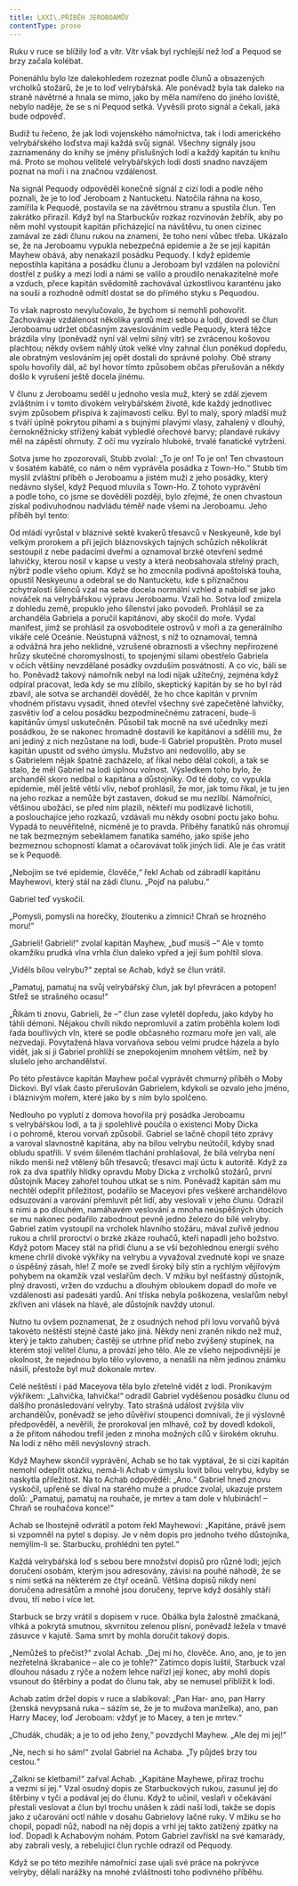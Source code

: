 ```yaml
---
title: LXXI\.PŘÍBĚH JEROBOAMŮV
contentType: prose
---
```


<section>

Ruku v ruce se blížily loď a vítr. Vítr však byl rychlejší než loď a Pequod se brzy začala kolébat.

Ponenáhlu bylo lze dalekohledem rozeznat podle člunů a obsazených vrcholků stožárů, že je to loď velrybářská. Ale poněvadž byla tak daleko na straně návětrné a hnala se mimo, jako by měla namířeno do jiného loviště, nebylo naděje, že se s ní Pequod setká. Vyvěsili proto signál a čekali, jaká bude odpověď.

Budiž tu řečeno, že jak lodi vojenského námořnictva, tak i lodi amerického velrybářského loďstva mají každá svůj signál. Všechny signály jsou zaznamenány do knihy se jmény příslušných lodí a každý kapitán tu knihu má. Proto se mohou velitelé velrybářských lodí dosti snadno navzájem poznat na moři i na značnou vzdálenost.

Na signál Pequody odpověděl konečně signál z cizí lodi a podle něho poznali, že je to loď Jeroboam z Nantucketu. Natočila ráhna na koso, zamířila k Pequodě, postavila se na závětrnou stranu a spustila člun. Ten zakrátko přirazil. Když byl na Starbuckův rozkaz rozvinován žebřík, aby po něm mohl vystoupit kapitán přicházející na návštěvu, tu onen cizinec zamával ze zádi člunu rukou na znamení, že toho není vůbec třeba. Ukázalo se, že na Jeroboamu vypukla nebezpečná epidemie a že se její kapitán Mayhew obává, aby nenakazil posádku Pequody. I když epidemie nepostihla kapitána a posádku člunu a Jeroboam byl vzdálen na poloviční dostřel z pušky a mezi lodí a námi se valilo a proudilo nenakazitelné moře a vzduch, přece kapitán svědomitě zachovával úzkostlivou karanténu jako na souši a rozhodně odmítl dostat se do přímého styku s Pequodou.

To však naprosto nevylučovalo, že bychom si nemohli pohovořit. Zachovávaje vzdálenost několika yardů mezi sebou a lodí, dovedl se člun Jeroboamu udržet občasným zaveslováním vedle Pequody, která těžce brázdila vlny (poněvadž nyní vál velmi silný vítr) se zvrácenou košovou plachtou; někdy ovšem náhlý útok velké vlny zahnal člun poněkud dopředu, ale obratným veslováním jej opět dostali do správné polohy. Obě strany spolu hovořily dál, ač byl hovor tímto způsobem občas přerušován a někdy došlo k vyrušení ještě docela jinému.

V člunu z Jeroboamu seděl u jednoho vesla muž, který se zdál zjevem zvláštním i v tomto divokém velrybářském životě, kde každý jednotlivec svým způsobem přispívá k zajímavosti celku. Byl to malý, sporý mladší muž s tváří úplně pokrytou pihami a s bujnými plavými vlasy, zahalený v dlouhý, černokněžnicky střižený kabát vybledlé ořechové barvy; plandavé rukávy měl na zápěstí ohrnuty. Z očí mu vyzíralo hluboké, trvalé fanatické vytržení.

Sotva jsme ho zpozorovali, Stubb zvolal: „To je on! To je on! Ten chvastoun v šosatém kabátě, co nám o něm vyprávěla posádka z Town-Ho.“ Stubb tím myslil zvláštní příběh o Jeroboamu a jistém muži z jeho posádky, který nedávno slyšel, když Pequod mluvila s Town-Ho. Z tohoto vyprávění a podle toho, co jsme se dověděli později, bylo zřejmé, že onen chvastoun získal podivuhodnou nadvládu téměř nade všemi na Jeroboamu. Jeho příběh byl tento:

Od mládí vyrůstal v bláznivé sektě kvakerů třesavců v Neskyeu­ně, kde byl velkým prorokem a při jejich bláznovských tajných schůzích několikrát sestoupil z nebe padacími dveřmi a oznamoval brzké otevření sedmé lahvičky, kterou nosil v kapse u vesty a která neobsahovala střelný prach, nýbrž podle všeho opium. Když se ho zmocnila podivná apoštolská touha, opustil Neskyeunu a odebral se do Nantucketu, kde s příznačnou zchytralostí šílenců vzal na sebe docela normální vzhled a nabídl se jako nováček na velrybářskou výpravu Jeroboamu. Vzali ho. Sotva loď zmizela z dohledu země, propuklo jeho šílenství jako povodeň. Prohlásil se za archanděla Gabriela a poručil kapitánovi, aby skočil do moře. Vydal manifest, jímž se prohlásil za osvoboditele ostrovů v moři a za generálního vikáře celé Oceánie. Neústupná vážnost, s níž to oznamoval, temná a odvážná hra jeho neklidné, vzrušené obraznosti a všechny nepřirozené hrůzy skutečné choromyslnosti, to spojenými silami obestřelo Gabriela v očích většiny nevzdělané posádky ovzduším posvátnosti. A co víc, báli se ho. Poněvadž takový námořník nebyl na lodi nijak užitečný, zejména když odpíral pracovat, leda kdy se mu zlíbilo, skeptický kapitán by se ho byl rád zbavil, ale sotva se archanděl dověděl, že ho chce kapitán v prvním vhodném přístavu vysadit, ihned otevřel všechny své zapečetěné lahvičky, zasvětiv loď a celou posádku bezpodmínečnému zatracení, bude-li kapitánův úmysl uskutečněn. Působil tak mocně na své učedníky mezi posádkou, že se nakonec hromadně dostavili ke kapitánovi a sdělili mu, že ani jediný z nich nezůstane na lodi, bude-li Gabriel propuštěn. Proto musel kapitán upustit od svého úmyslu. Mužstvo ani nedovolilo, aby se s Gabrielem nějak špatně zacházelo, ať říkal nebo dělal cokoli, a tak se stalo, že měl Gabriel na lodi úplnou volnost. Výsledkem toho bylo, že archanděl skoro nedbal o kapitána a důstojníky. Od té doby, co vypukla epidemie, měl ještě větší vliv, neboť prohlásil, že mor, jak tomu říkal, je tu jen na jeho rozkaz a nemůže být zastaven, dokud se mu nezlíbí. Námořníci, většinou ubožáci, se před ním plazili, někteří mu podlízavě lichotili, a poslouchajíce jeho rozkazů, vzdávali mu někdy osobní poctu jako bohu. Vypadá to neuvěřitelně, nicméně je to pravda. Příběhy fanatiků nás ohromují ne tak bezmezným sebeklamem fanatika samého, jako spíše jeho bezmeznou schopností klamat a očarovávat tolik jiných lidí. Ale je čas vrátit se k Pequodě.

„Nebojím se tvé epidemie, člověče,“ řekl Achab od zábradlí kapitánu Mayhewovi, který stál na zádi člunu. „Pojď na palubu.“

Gabriel teď vyskočil.

„Pomysli, pomysli na horečky, žloutenku a zimnici! Chraň se hrozného moru!“

„Gabrieli! Gabrieli!“ zvolal kapitán Mayhew, „buď musíš –“ Ale v tomto okamžiku prudká vlna vrhla člun daleko vpřed a její šum pohltil slova.

„Viděls bílou velrybu?“ zeptal se Achab, když se člun vrátil.

„Pamatuj, pamatuj na svůj velrybářský člun, jak byl převrácen a potopen! Střež se strašného ocasu!“

„Říkám ti znovu, Gabrieli, že –“ člun zase vyletěl dopředu, jako kdyby ho táhli démoni. Nějakou chvíli nikdo nepromluvil a zatím proběhla kolem lodi řada bouřlivých vln, které se podle občasného rozmaru moře jen valí, ale nezvedají. Povytažená hlava vorvaňova sebou velmi prudce házela a bylo vidět, jak si ji Gabriel prohlíží se znepokojením mnohem větším, než by slušelo jeho archandělství.

Po této přestávce kapitán Mayhew počal vyprávět chmurný příběh o Moby Dickovi. Byl však často přerušován Gabrielem, kdykoli se ozvalo jeho jméno, i bláznivým mořem, které jako by s ním bylo spolčeno.

Nedlouho po vyplutí z domova hovořila prý posádka Jeroboamu s velrybářskou lodí, a ta ji spolehlivě poučila o existenci Moby Dicka i o pohromě, kterou vorvaň způsobil. Gabriel se lačně chopil této zprávy a varoval slavnostně kapitána, aby na bílou velrybu neútočil, kdyby snad obludu spatřili. V svém šíleném tlachání prohlašoval, že bílá velryba není nikdo menší než vtělený bůh třesavců; třesavci mají úctu k autoritě. Když za rok za dva spatřily hlídky opravdu Moby Dicka z vrcholků stožárů, první důstojník Macey zahořel touhou utkat se s ním. Poněvadž kapitán sám mu nechtěl odepřít příležitost, podařilo se Maceyovi přes veškeré archandělovo odsuzování a varování přemluvit pět lidí, aby veslovali v jeho člunu. Odrazil s nimi a po dlouhém, namáhavém veslování a mnoha neúspěšných útocích se mu nakonec podařilo zabodnout pevně jedno železo do bílé velryby. Gabriel zatím vystoupil na vrcholek hlavního stožáru, mával zuřivě jednou rukou a chrlil proroctví o brzké zkáze rouhačů, kteří napadli jeho božstvo. Když potom Macey stál na přídi člunu a se vší bezohlednou energií svého kmene chrlil divoké výkřiky na velrybu a vyvažoval zvednuté kopí ve snaze o úspěšný zásah, hle! Z moře se zvedl široký bílý stín a rychlým vějířovým pohybem na okamžik vzal veslařům dech. V mžiku byl nešťastný důstojník, plný dravosti, vržen do vzduchu a dlouhým obloukem dopadl do moře ve vzdálenosti asi padesáti yardů. Ani tříska nebyla poškozena, veslařům nebyl zkřiven ani vlásek na hlavě, ale důstojník navždy utonul.

Nutno tu ovšem poznamenat, že z osudných nehod při lovu vorvaňů bývá takovéto neštěstí stejně časté jako jiná. Někdy není zraněn nikdo než muž, který je takto zahuben; častěji se utrhne příď nebo zvýšený stupínek, na kterém stojí velitel člunu, a provází jeho tělo. Ale ze všeho nejpodivnější je okolnost, že nejednou bylo tělo vyloveno, a nenašli na něm jedinou známku násilí, přestože byl muž dokonale mrtev.

Celé neštěstí i pád Maceyova těla bylo zřetelně vidět z lodi. Pronikavým výkřikem: „Lahvička, lahvička!“ odradil Gabriel vyděšenou posádku člunu od dalšího pronásledování velryby. Tato strašná událost zvýšila vliv archandělův, poněvadž se jeho důvěřiví stoupenci domnívali, že ji výslovně předpověděl, a nevěřili, že prorokoval jen mlhavě, což by dovedl kdokoli, a že přitom náhodou trefil jeden z mnoha možných cílů v širokém okruhu. Na lodi z něho měli nevýslovný strach.

Když Mayhew skončil vyprávění, Achab se ho tak vyptával, že si cizí kapitán nemohl odepřít otázku, nemá-li Achab v úmyslu lovit bílou velrybu, kdyby se naskytla příležitost. Na to Achab odpověděl: „Ano.“ Gabriel hned znovu vyskočil, upřeně se díval na starého muže a prudce zvolal, ukazuje prstem dolů: „Pamatuj, pamatuj na rouhače, je mrtev a tam dole v hlubinách! – Chraň se rouhačova konce!“

Achab se lhostejně odvrátil a potom řekl Mayhewovi: „Kapitáne, právě jsem si vzpomněl na pytel s dopisy. Je v něm dopis pro jednoho tvého důstojníka, nemýlím-li se. Starbucku, prohlédni ten pytel.“

Každá velrybářská loď s sebou bere množství dopisů pro různé lodi; jejich doručení osobám, kterým jsou adresovány, závisí na pouhé náhodě, že se s nimi setká na některém ze čtyř oceánů. Většina dopisů nikdy není doručena adresátům a mnohé jsou doručeny, teprve když dosáhly stáří dvou, tří nebo i více let.

Starbuck se brzy vrátil s dopisem v ruce. Obálka byla žalostně zmačkaná, vlhká a pokrytá smutnou, skvrnitou zelenou plísní, poněvadž ležela v tmavé zásuvce v kajutě. Sama smrt by mohla doručit takový dopis.

„Nemůžeš to přečíst?“ zvolal Achab. „Dej mi ho, člověče. Ano, ano, je to jen nezřetelná škrabanice – ale co je tohle?“ Zatímco dopis luštil, Starbuck vzal dlouhou násadu z rýče a nožem lehce nařízl její konec, aby mohli dopis vsunout do štěrbiny a podat do člunu tak, aby se nemusel přiblížit k lodi.

Achab zatím držel dopis v ruce a slabikoval: „Pan Har- ano, pan Harry (ženská nevypsaná ruka – sázím se, že je to mužova manželka), ano, pan Harry Macey, loď Jeroboam: vždyť je to Macey, a ten je mrtev.“

„Chudák, chudák; a je to od jeho ženy,“ povzdychl Mayhew. „Ale dej mi jej!“

„Ne, nech si ho sám!“ zvolal Gabriel na Achaba. „Ty půjdeš brzy tou cestou.“

„Zalkni se kletbami!“ zařval Achab. „Kapitáne Mayhewe, přiraz trochu a vezmi si jej.“ Vzal osudný dopis ze Starbuckových rukou, zasunul jej do štěrbiny v tyči a podával jej do člunu. Když to učinil, veslaři v očekávání přestali veslovat a člun byl trochu unášen k zádi naší lodi, takže se dopis jako z učarování octl náhle v dosahu Gabrielovy lačné ruky. V mžiku se ho chopil, popadl nůž, nabodl na něj dopis a vrhl jej takto zatížený zpátky na loď. Dopadl k Achabovým nohám. Potom Gabriel zavřískl na své kamarády, aby zabrali vesly, a rebelující člun rychle odrazil od Pequody.

Když se po této mezihře námořníci zase ujali své práce na pokrývce velryby, dělali narážky na mnohé zvláštnosti toho podivného příběhu.

</section>
